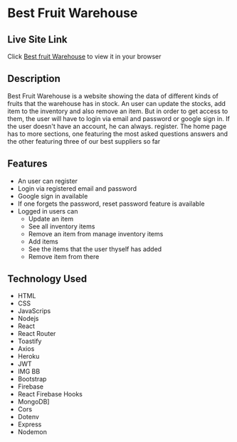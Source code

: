 # Best Fruit Warehouse

## Live Site Link

Click [Best fruit Warehouse](https://fruit-warhouse.web.app/) to view it in your browser

## Description
Best Fruit Warehouse is a website showing the data of different kinds of fruits that the warehouse has in stock. An user can update the stocks, add item to the inventory and also remove an item. But in order to get access to them, the user will have to login via email and password or google sign in. If the user doesn't have an account, he can always. register. The home page has to more sections, one featuring the most asked questions answers and the other featuring three of our best suppliers so far

## Features
* An user can register
* Login via registered email and password
* Google sign in available
* If one forgets the password, reset password feature is available
* Logged in users can
   * Update an item 
   * See all inventory items
   * Remove an item from manage inventory items 
   * Add items
   * See the items that the user thyself has added
   * Remove item from there

## Technology Used
* HTML
* CSS
* JavaScrips
* Nodejs
* React
* React Router
* Toastify
* Axios
* Heroku
* JWT
* IMG BB
* Bootstrap
* Firebase
* React Firebase Hooks
* MongoDB]
* Cors
* Dotenv
* Express
* Nodemon







